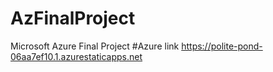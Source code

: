 # AzFinalProject
Microsoft Azure Final Project
#Azure link https://polite-pond-06aa7ef10.1.azurestaticapps.net
